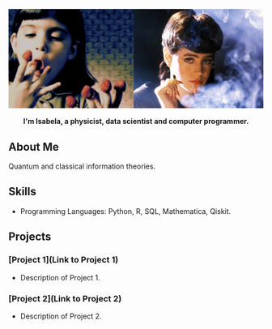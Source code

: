 ![GitHub Logo](https://github.com/isadays/isadays/blob/main/githubpage.png)


<p align="center">
  <b>I'm Isabela, a physicist, data scientist and computer programmer. 
</b><br>
</p>

## About Me

Quantum and classical information theories. 

## Skills

- Programming Languages: Python, R, SQL, Mathematica, Qiskit.
## Projects

### [Project 1](Link to Project 1)
- Description of Project 1.

### [Project 2](Link to Project 2)
- Description of Project 2.

